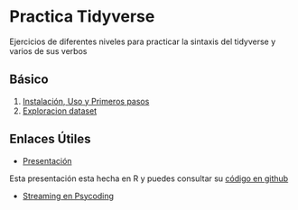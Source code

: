 # Practica Tidyverse

Ejercicios de diferentes niveles para practicar la sintaxis del tidyverse y varios de sus verbos

## Básico

1. [Instalación, Uso y Primeros pasos](1-instalacion_uso.R)
2. [Exploracion dataset](2-exploracion_dataset.R)



## Enlaces Útiles

- [Presentación](https://aprendr.github.io/PresentacionesAprendR/IntroduccionTidyverse.html#1)

Esta presentación esta hecha en R y puedes consultar su
[código en github](https://github.com/AprendR/PresentacionesAprendR/blob/master/IntroduccionTidyverse.Rmd)


- [Streaming en Psycoding](https://www.facebook.com/watch/?v=257281702254398)
